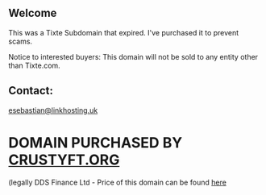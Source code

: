 ## Welcome
This was a Tixte Subdomain that expired. I've purchased it to prevent scams.

Notice to interested buyers: This domain will not be sold to any entity other than Tixte.com.

## Contact:
esebastian@linkhosting.uk

# DOMAIN PURCHASED BY [CRUSTYFT.ORG](https://crustyft.org/)
(legally DDS Finance Ltd -  Price of this domain can be found [here](https://with-your.mom/finance_notification.pdf)
